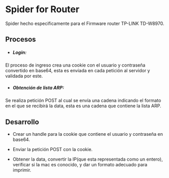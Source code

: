 # Spider for Router

Spider hecho especificamente para el Firmware router TP-LINK TD-W8970.

## Procesos

- ##### Login:

 El proceso de ingreso crea una cookie con el usuario y contraseña convertido en base64, esta es enviada en
 cada petición al servidor y validada por este.

- ##### Obtención de lista ARP:

 Se realiza petición POST al cual se envía una cadena indicando el formato en el que se recibirá la data, esta
 es una cadena que contiene la lista ARP.

## Desarrollo

- Crear un handle para la cookie que contiene el usuario y contraseña en base64. 

- Enviar la petición POST con la cookie. 

- Obtener la data, convertir la IP(que esta representada como un entero), verificar si la mac es conocido, y dar
 un formato adecuado para imprimir.
